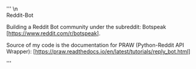 ''' \n        
Reddit-Bot

Building a Reddit Bot community under the subreddit: Botspeak [https://www.reddit.com/r/botspeak].

Source of my code is the documentation for PRAW (Python-Reddit API Wrapper): [https://praw.readthedocs.io/en/latest/tutorials/reply_bot.html]

'''
